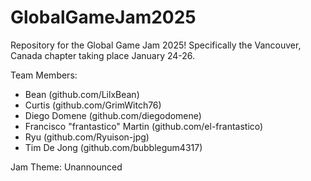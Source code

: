 # GlobalGameJam2025
Repository for the Global Game Jam 2025! Specifically the Vancouver, Canada chapter taking place January 24-26.

Team Members:
- Bean (github.com/LilxBean)
- Curtis (github.com/GrimWitch76)
- Diego Domene (github.com/diegodomene)
- Francisco "frantastico" Martin (github.com/el-frantastico)
- Ryu (github.com/Ryuison-jpg)
- Tim De Jong (github.com/bubblegum4317)

Jam Theme: Unannounced

